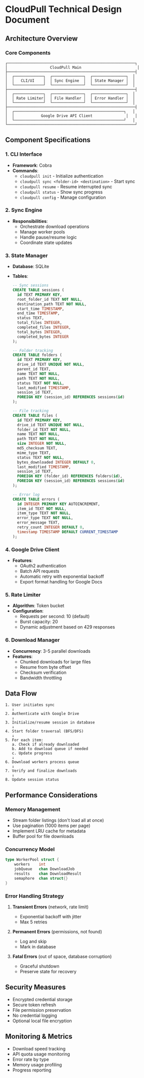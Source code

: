 # CloudPull Technical Design Document

## Architecture Overview

### Core Components

```text
┌─────────────────────────────────────────────────────────┐
│                   CloudPull Main                         │
├─────────────────────────────────────────────────────────┤
│  ┌─────────────┐  ┌──────────────┐  ┌───────────────┐  │
│  │   CLI/UI    │  │ Sync Engine  │  │ State Manager │  │
│  └─────────────┘  └──────────────┘  └───────────────┘  │
├─────────────────────────────────────────────────────────┤
│  ┌─────────────┐  ┌──────────────┐  ┌───────────────┐  │
│  │ Rate Limiter│  │ File Handler │  │ Error Handler │  │
│  └─────────────┘  └──────────────┘  └───────────────┘  │
├─────────────────────────────────────────────────────────┤
│  ┌─────────────────────────────────────────────────┐   │
│  │            Google Drive API Client               │   │
│  └─────────────────────────────────────────────────┘   │
└─────────────────────────────────────────────────────────┘
```

## Component Specifications

### 1. CLI Interface

- **Framework**: Cobra
- **Commands**:
  - `cloudpull init` - Initialize authentication
  - `cloudpull sync <folder-id> <destination>` - Start sync
  - `cloudpull resume` - Resume interrupted sync
  - `cloudpull status` - Show sync progress
  - `cloudpull config` - Manage configuration

### 2. Sync Engine

- **Responsibilities**:
  - Orchestrate download operations
  - Manage worker pools
  - Handle pause/resume logic
  - Coordinate state updates

### 3. State Manager

- **Database**: SQLite
- **Tables**:

  ```sql
  -- Sync sessions
  CREATE TABLE sessions (
    id TEXT PRIMARY KEY,
    root_folder_id TEXT NOT NULL,
    destination_path TEXT NOT NULL,
    start_time TIMESTAMP,
    end_time TIMESTAMP,
    status TEXT,
    total_files INTEGER,
    completed_files INTEGER,
    total_bytes INTEGER,
    completed_bytes INTEGER
  );

  -- Folder tracking
  CREATE TABLE folders (
    id TEXT PRIMARY KEY,
    drive_id TEXT UNIQUE NOT NULL,
    parent_id TEXT,
    name TEXT NOT NULL,
    path TEXT NOT NULL,
    status TEXT NOT NULL,
    last_modified TIMESTAMP,
    session_id TEXT,
    FOREIGN KEY (session_id) REFERENCES sessions(id)
  );

  -- File tracking
  CREATE TABLE files (
    id TEXT PRIMARY KEY,
    drive_id TEXT UNIQUE NOT NULL,
    folder_id TEXT NOT NULL,
    name TEXT NOT NULL,
    path TEXT NOT NULL,
    size INTEGER NOT NULL,
    md5_checksum TEXT,
    mime_type TEXT,
    status TEXT NOT NULL,
    bytes_downloaded INTEGER DEFAULT 0,
    last_modified TIMESTAMP,
    session_id TEXT,
    FOREIGN KEY (folder_id) REFERENCES folders(id),
    FOREIGN KEY (session_id) REFERENCES sessions(id)
  );

  -- Error log
  CREATE TABLE errors (
    id INTEGER PRIMARY KEY AUTOINCREMENT,
    item_id TEXT NOT NULL,
    item_type TEXT NOT NULL,
    error_type TEXT NOT NULL,
    error_message TEXT,
    retry_count INTEGER DEFAULT 0,
    timestamp TIMESTAMP DEFAULT CURRENT_TIMESTAMP
  );
  ```

### 4. Google Drive Client

- **Features**:
  - OAuth2 authentication
  - Batch API requests
  - Automatic retry with exponential backoff
  - Export format handling for Google Docs

### 5. Rate Limiter

- **Algorithm**: Token bucket
- **Configuration**:
  - Requests per second: 10 (default)
  - Burst capacity: 20
  - Dynamic adjustment based on 429 responses

### 6. Download Manager

- **Concurrency**: 3-5 parallel downloads
- **Features**:
  - Chunked downloads for large files
  - Resume from byte offset
  - Checksum verification
  - Bandwidth throttling

## Data Flow

```text
1. User initiates sync
   ↓
2. Authenticate with Google Drive
   ↓
3. Initialize/resume session in database
   ↓
4. Start folder traversal (BFS/DFS)
   ↓
5. For each item:
   a. Check if already downloaded
   b. Add to download queue if needed
   c. Update progress
   ↓
6. Download workers process queue
   ↓
7. Verify and finalize downloads
   ↓
8. Update session status
```

## Performance Considerations

### Memory Management

- Stream folder listings (don't load all at once)
- Use pagination (1000 items per page)
- Implement LRU cache for metadata
- Buffer pool for file downloads

### Concurrency Model

```go
type WorkerPool struct {
    workers    int
    jobQueue   chan DownloadJob
    results    chan DownloadResult
    semaphore  chan struct{}
}
```

### Error Handling Strategy

1. **Transient Errors** (network, rate limit)
   - Exponential backoff with jitter
   - Max 5 retries

2. **Permanent Errors** (permissions, not found)
   - Log and skip
   - Mark in database

3. **Fatal Errors** (out of space, database corruption)
   - Graceful shutdown
   - Preserve state for recovery

## Security Measures

- Encrypted credential storage
- Secure token refresh
- File permission preservation
- No credential logging
- Optional local file encryption

## Monitoring & Metrics

- Download speed tracking
- API quota usage monitoring
- Error rate by type
- Memory usage profiling
- Progress reporting